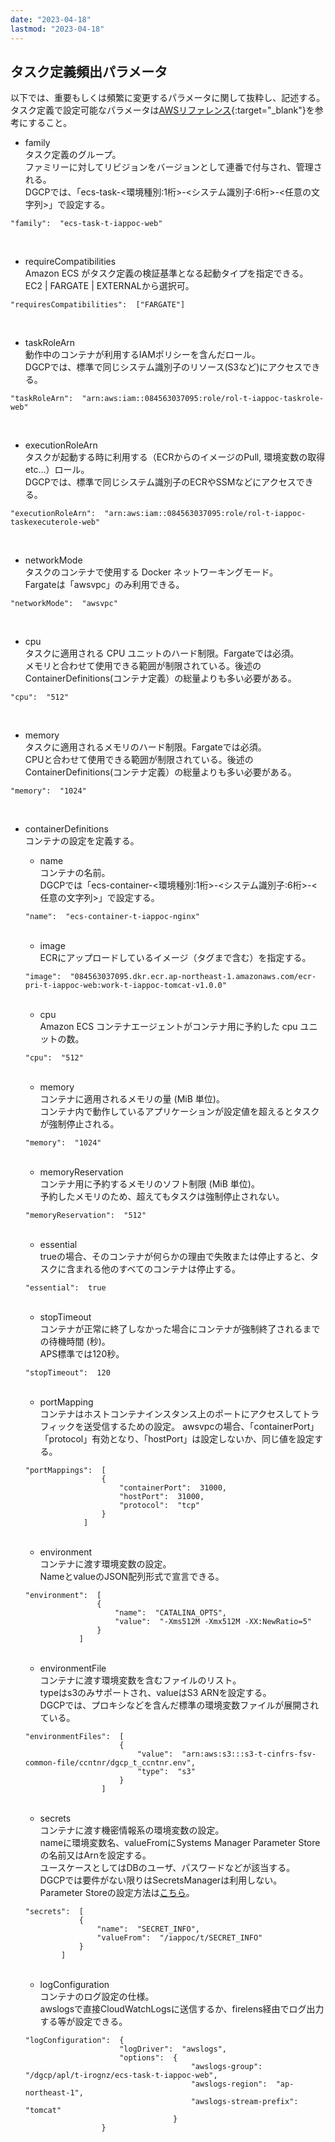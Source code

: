 ```yaml
---
date: "2023-04-18"
lastmod: "2023-04-18"
---
```



## タスク定義頻出パラメータ
以下では、重要もしくは頻繁に変更するパラメータに関して抜粋し、記述する。  
タスク定義で設定可能なパラメータは[AWSリファレンス](https://docs.aws.amazon.com/ja_jp/AmazonECS/latest/developerguide/task_definition_parameters.html  
){:target="_blank"}を参考にすること。	  

- family  
タスク定義のグループ。  
ファミリーに対してリビジョンをバージョンとして連番で付与され、管理される。  
DGCPでは、「ecs-task-<環境種別:1桁>-<システム識別子:6桁>-<任意の文字列>」で設定する。  
```
"family":  "ecs-task-t-iappoc-web"
```
<br>

- requireCompatibilities  
Amazon ECS がタスク定義の検証基準となる起動タイプを指定できる。  
EC2 | FARGATE | EXTERNALから選択可。  
```
"requiresCompatibilities":  ["FARGATE"]
```
<br>

- taskRoleArn  
動作中のコンテナが利用するIAMポリシーを含んだロール。  
DGCPでは、標準で同じシステム識別子のリソース(S3など)にアクセスできる。
```
"taskRoleArn":  "arn:aws:iam::084563037095:role/rol-t-iappoc-taskrole-web"
```
<br>

- executionRoleArn  
タスクが起動する時に利用する（ECRからのイメージのPull, 環境変数の取得etc...）ロール。  
DGCPでは、標準で同じシステム識別子のECRやSSMなどにアクセスできる。
```
"executionRoleArn":  "arn:aws:iam::084563037095:role/rol-t-iappoc-taskexecuterole-web"
```
<br>

- networkMode  
タスクのコンテナで使用する Docker ネットワーキングモード。  
Fargateは「awsvpc」のみ利用できる。  
```
"networkMode":  "awsvpc"
```
<br>

- cpu  
タスクに適用される CPU ユニットのハード制限。Fargateでは必須。  
メモリと合わせて使用できる範囲が制限されている。後述のContainerDefinitions(コンテナ定義）の総量よりも多い必要がある。  
```
"cpu":  "512"
```
<br>

- memory  
タスクに適用されるメモリのハード制限。Fargateでは必須。  
CPUと合わせて使用できる範囲が制限されている。後述のContainerDefinitions(コンテナ定義）の総量よりも多い必要がある。  
```
"memory":  "1024"
```
<br>

- containerDefinitions  
コンテナの設定を定義する。  
    - name  
    コンテナの名前。  
    DGCPでは「ecs-container-<環境種別:1桁>-<システム識別子:6桁>-<任意の文字列>」で設定する。  
    ```
    "name":  "ecs-container-t-iappoc-nginx"
    ```
    <br>
    
    - image  
    ECRにアップロードしているイメージ（タグまで含む）を指定する。  
    ```
    "image":  "084563037095.dkr.ecr.ap-northeast-1.amazonaws.com/ecr-pri-t-iappoc-web:work-t-iappoc-tomcat-v1.0.0"
    ```
    <br>
    
    - cpu  
    Amazon ECS コンテナエージェントがコンテナ用に予約した cpu ユニットの数。  
    ```
    "cpu":  "512"
    ```
    <br>
    
    - memory  
    コンテナに適用されるメモリの量 (MiB 単位)。  
    コンテナ内で動作しているアプリケーションが設定値を超えるとタスクが強制停止される。  
    ```
    "memory":  "1024"
    ```
    <br>
    
    - memoryReservation  
    コンテナ用に予約するメモリのソフト制限 (MiB 単位)。  
    予約したメモリのため、超えてもタスクは強制停止されない。  
    ```
    "memoryReservation":  "512"
    ```
    <br>
    
    - essential  
    trueの場合、そのコンテナが何らかの理由で失敗または停止すると、タスクに含まれる他のすべてのコンテナは停止する。  
    ```
    "essential":  true
    ```
    <br>
    
    - stopTimeout  
    コンテナが正常に終了しなかった場合にコンテナが強制終了されるまでの待機時間 (秒)。  
    APS標準では120秒。  
    ```
    "stopTimeout":  120
    ```
    <br>
    
    - portMapping  
    コンテナはホストコンテナインスタンス上のポートにアクセスしてトラフィックを送受信するための設定。  awsvpcの場合、「containerPort」「protocol」有効となり、「hostPort」は設定しないか、同じ値を設定する。  
    ```
    "portMappings":  [
                     {
                         "containerPort":  31000,
                         "hostPort":  31000,
                         "protocol":  "tcp"
                     }
                 ]
    ```
    <br>
    
    - environment  
    コンテナに渡す環境変数の設定。  
    NameとvalueのJSON配列形式で宣言できる。  
    ```
    "environment":  [
                    {
                        "name":  "CATALINA_OPTS",
                        "value":  "-Xms512M -Xmx512M -XX:NewRatio=5"
                    }
                ]
    ```
    <br>
    
    - environmentFile  
    コンテナに渡す環境変数を含むファイルのリスト。  
    typeはs3のみサポートされ、valueはS3 ARNを設定する。  
    DGCPでは、プロキシなどを含んだ標準の環境変数ファイルが展開されている。  
    ```
    "environmentFiles":  [
                         {
                             "value":  "arn:aws:s3:::s3-t-cinfrs-fsv-common-file/ccntnr/dgcp_t_ccntnr.env",
                             "type":  "s3"
                         }
                     ]
    ```
    <br>
    
    - secrets  
    コンテナに渡す機密情報系の環境変数の設定。  
    nameに環境変数名、valueFromにSystems Manager Parameter Storeの名前又はArnを設定する。  
    ユースケースとしてはDBのユーザ、パスワードなどが該当する。  
    DGCPでは要件がない限りはSecretsManagerは利用しない。  
    Parameter Storeの設定方法は[こちら](../parameterstore/)。
    ```
    "secrets":  [
                {
                    "name":  "SECRET_INFO",
                    "valueFrom":  "/iappoc/t/SECRET_INFO"
                }
            ]
    ```
    <br>
    
    - logConfiguration  
    コンテナのログ設定の仕様。  
    awslogsで直接CloudWatchLogsに送信するか、firelens経由でログ出力する等が設定できる。  
    ```
    "logConfiguration":  {
                         "logDriver":  "awslogs",
                         "options":  {
                                         "awslogs-group":  "/dgcp/apl/t-irognz/ecs-task-t-iappoc-web",
                                         "awslogs-region":  "ap-northeast-1",
                                         "awslogs-stream-prefix":  "tomcat"
                                     }
                     }
    ```
